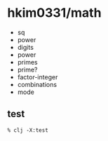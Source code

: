 # hkim0331/math

* sq
* power
* digits
* power
* primes
* prime?
* factor-integer
* combinations
* mode

## test

    % clj -X:test
